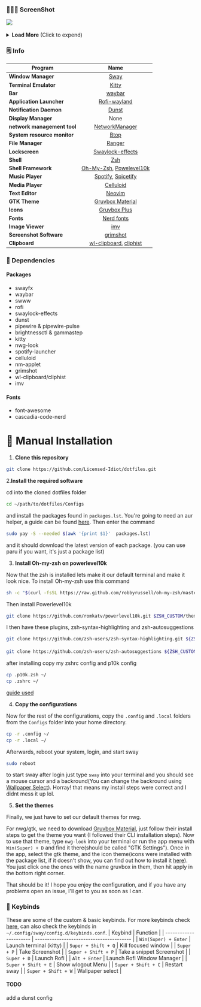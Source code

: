 ### 🧑🏾‍🎨 ScreenShot

![](./show/1.png)


<details>
<summary><b>Load More</b> <span style="font-size:14px;">(Click to expend) </span> </summary>

![](./preview/2.png)

![](./preview/3.png)

![](./preview/4.png)
</details>

### 🗒️ Info

|Program|Name|
| - | :--: |
|**Window Manager**|[Sway](https://github.com/WillPower3309/swayfx)|
|**Terminal Emulator**|[Kitty](https://github.com/kovidgoyal/kitty)|
|**Bar**|[waybar](https://github.com/Alexays/Waybar)|
|**Application Launcher**|[Rofi-wayland](https://github.com/lbonn/rofi)|
|**Notification Daemon**|[Dunst](https://github.com/dunst-project/dunst)|
|**Display Manager**|None|
|**network management tool**|[NetworkManager](https://networkmanager.dev/)|
|**System resource monitor**|[Btop](https://github.com/aristocratos/btop)|
|**File Manager**|[Ranger](https://github.com/ranger/ranger)|
|**Lockscreen**|[Swaylock-effects](https://github.com/mortie/swaylock-effects)|
|**Shell**|[Zsh](https://www.zsh.org/)|
|**Shell Framework**|[Oh-My-Zsh](https://github.com/ohmyzsh/ohmyzsh), [Powelevel10k](https://github.com/romkatv/powerlevel10k)|
|**Music Player**|[Spotify](https://github.com/kpcyrd/spotify-launcher), [Spicetify](https://spicetify.app/)|
|**Media Player**|[Celluloid](https://celluloid-player.github.io/)|
|**Text Editor**|[Neovim](https://github.com/neovim/neovim)|
|**GTK Theme**|[Gruvbox Material](https://github.com/Fausto-Korpsvart/Gruvbox-GTK-Theme)|
|**Icons**|[Gruvbox Plus](https://github.com/SylEleuth/gruvbox-plus-icon-pack)|
|**Fonts**|[Nerd fonts](https://github.com/ryanoasis/nerd-fonts)|
|**Image Viewer**|[imv](https://sr.ht/~exec64/imv/)|
|**Screenshot Software**|[grimshot](https://github.com/swaywm/sway/blob/master/contrib/grimshot)|
|**Clipboard**|[wl-clipboard](https://github.com/bugaevc/wl-clipboard), [cliphist](https://github.com/sentriz/cliphist)|

### 🔨 Dependencies
#### Packages
  - swayfx
  - waybar
  - swww
  - rofi
  - swaylock-effects
  - dunst
  - pipewire & pipewire-pulse
  - brightnessctl & gammastep
  - kitty
  - nwg-look
  - spotify-launcher
  - celluloid
  - nm-applet
  - grimshot
  - wl-clipboard/cliphist
  - imv
#### Fonts
  - font-awesome
  - cascadia-code-nerd


# 🚀 Manual Installation
1. **Clone this repository**
```bash
git clone https://github.com/Licensed-Idiot/dotfiles.git
```

2.**Install the required software**

cd into the cloned dotfiles folder
```bash
cd ~/path/to/dotfiles/Configs
```
and install the packages found in `packages.lst`.
You're going to need an aur helper, a guide can be found [here](https://itsfoss.com/install-yay-arch-linux/). Then enter the command
```bash
sudo yay -S --needed $(awk '{print $1}'  packages.lst)
```
and it should download the latest version of each package. (you can use paru if you want, it's just a package list)

3. **Install Oh-my-zsh on powerlevel10k**

Now that the zsh is installed lets make it our default terminal and make it look nice.
To install Oh-my-zsh use this command
```bash
sh -c "$(curl -fsSL https://raw.github.com/robbyrussell/oh-my-zsh/master/tools/install.sh)"
```
Then install Powerlevel10k
```bash
git clone https://github.com/romkatv/powerlevel10k.git $ZSH_CUSTOM/themes/powerlevel10k
```
I then have these plugins, zsh-syntax-highlighting and zsh-autosuggestions
```bash
git clone https://github.com/zsh-users/zsh-syntax-highlighting.git ${ZSH_CUSTOM:-~/.oh-my-zsh/custom}/plugins/zsh-syntax-highlighting

git clone https://github.com/zsh-users/zsh-autosuggestions ${ZSH_CUSTOM:-~/.oh-my-zsh/custom}/plugins/zsh-autosuggestions
```
after installing copy my zshrc config and p10k config
```bash
cp .p10k.zsh ~/
cp .zshrc ~/
```
[guide used](https://dev.to/abdfnx/oh-my-zsh-powerlevel10k-cool-terminal-1no0)

4. **Copy the configurations**

Now for the rest of the configurations, copy the `.config` and `.local` folders from the `Configs` folder into your home directory.
```bash
cp -r .config ~/
cp -r .local ~/
```
Afterwards, reboot your system, login, and start sway
```bash
sudo reboot
```
to start sway after login just type `sway` into your terminal and you should see a mouse cursor and a backround(You can change the backround using [Wallpaper Select](#-keybinds)). 
Horray! that means my install steps were correct and I didnt mess it up lol.

5. **Set the themes**

Finally, we just have to set our default themes for nwg.

For nwg/gtk, we need to download [Gruvbox Material](https://github.com/Fausto-Korpsvart/Gruvbox-GTK-Theme), just follow their install steps to get the theme you want (I followed their CLI installation steps). 
Now to use that theme, type `nwg-look` into your terminal or run the app menu with `Win(Super) + D` and find it there(should be called "GTK Settings").
Once in the app, select the gtk theme, and the icon theme(icons were installed with the package list, if it doesn't show, you can find out how to install it [here](https://github.com/SylEleuth/gruvbox-plus-icon-pack)). You just click one the ones with the name gruvbox in them, then hit apply in the bottom right corner.

That should be it! I hope you enjoy the configuration, and if you have any problems open an issue, I'll get to you as soon as I can.

### 🔑 Keybinds 
These are some of the custom & basic keybinds. For more keybinds check [here](https://depau.github.io/sway-cheatsheet/), can also check the keybinds in `~/.config/sway/config.d/keybinds.conf`.
|        Keybind         |                 Function                 |
| ---------------------- | ---------------------------------------- |
| `Win(Super) + Enter`   | Launch terminal (kitty)                  |
| `Super + Shift + Q`    | Kill focused window                      |
| `Super + P`            | Take Screenshot                          |
| `Super + Shift + P`    | Take a snippet Screenshot                |
| `Super + D`            | Launch Rofi                               |
| `Alt + Enter`          | Launch Rofi Window Manager                |
| `Super + Shift + E`    | Show wlogout Menu                        |
| `Super + Shift + C`    | Restart sway                             |
| `Super + Shift + W`    | Wallpaper select                         |

#### TODO 
add a dunst config
